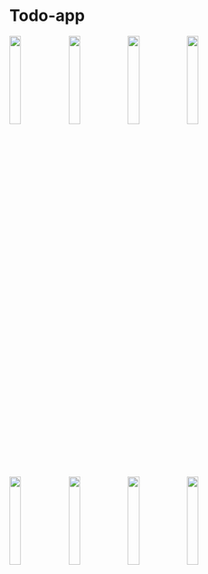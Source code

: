 # Todo-app

 <img src="https://github.com/tariqjamil1/Todo-app/assets/142381643/9f49e00d-7b6e-4a36-b227-70439b89f307" width="20%" height="20%">
 <img src="https://github.com/tariqjamil1/Todo-app/assets/142381643/436173ea-8a73-424f-a6b3-a114c305eb47" width="20%" height="20%">
<img src="https://github.com/tariqjamil1/Todo-app/assets/142381643/e1ee77f6-28b6-4c7a-ba5d-f3f459150ae4" width="20%" height="20%">
<img src="https://github.com/tariqjamil1/Todo-app/assets/142381643/e2e4c853-e49c-4892-add2-c5127c8e091f" width="20%" height="20%">
<img src="https://github.com/tariqjamil1/Todo-app/assets/142381643/5534d4f6-e070-430a-a651-c4d99d16d00c" width="20%" height="20%">
<img src="https://github.com/tariqjamil1/Todo-app/assets/142381643/9c68621a-9e2b-4ca1-b2e0-02c678eeb6bd" width="20%" height="20%">
<img src="https://github.com/tariqjamil1/Todo-app/assets/142381643/04bd49bc-7a7c-4d2a-840f-f24d4c59736f" width="20%" height="20%">
<img src="https://github.com/tariqjamil1/Todo-app/assets/142381643/4e53b859-767b-47dc-aa74-ed5a525fbbec" width="20%" height="20%">
